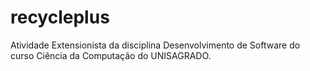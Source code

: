 # recycleplus
 Atividade Extensionista da disciplina Desenvolvimento de Software do curso Ciência da Computação do UNISAGRADO.

